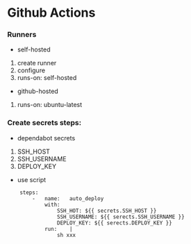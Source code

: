 #   Github Actions
### Runners
-   self-hosted
1.  create runner
2.  configure
3.  runs-on: self-hosted
-   github-hosted
1.  runs-on: ubuntu-latest

### Create secrets steps:
-   dependabot secrets
1.  SSH_HOST
2.  SSH_USERNAME
3.  DEPLOY_KEY
-   use script
```shell
    steps:
        -   name:   auto_deploy
            with:
                SSH_HOT: ${{ secrets.SSH_HOST }}
                SSH_USERNAME: ${{ serects.SSH_USERNAME }}
                DEPLOY_KEY: ${{ serects.DEPLOY_KEY }}
            run:    |
                sh xxx
```

